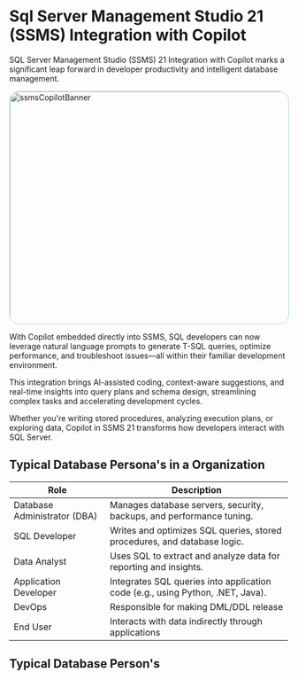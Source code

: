 # Sql Server Management Studio 21 (SSMS) Integration with Copilot

SQL Server Management Studio (SSMS) 21 Integration with Copilot marks a significant leap forward in developer productivity and intelligent database management.

<img width="772" height="419" alt="ssmsCopilotBanner" style="max-width: 100%;height: auto;max-height: 419px;border: 1px solid lightblue;border-radius: 18px;" src="https://github.com/user-attachments/assets/4b30e685-c1b7-44f0-856a-d70766ecd7d0" />

With Copilot embedded directly into SSMS, SQL developers can now leverage natural language prompts to generate T-SQL queries, optimize performance, and troubleshoot issues—all within their familiar development environment. 

This integration brings AI-assisted coding, context-aware suggestions, and real-time insights into query plans and schema design, streamlining complex tasks and accelerating development cycles. 

Whether you're writing stored procedures, analyzing execution plans, or exploring data, Copilot in SSMS 21 transforms how developers interact with SQL Server.


## Typical Database Persona's in a Organization

| Role                        | Description                                                                                  |
|-----------------------------|----------------------------------------------------------------------------------------------|
| Database Administrator (DBA)| Manages database servers, security, backups, and performance tuning.                         |
| SQL Developer               | Writes and optimizes SQL queries, stored procedures, and database logic.                     |
| Data Analyst                | Uses SQL to extract and analyze data for reporting and insights.                             |
| Application Developer       | Integrates SQL queries into application code (e.g., using Python, .NET, Java).               |
| DevOps                      | Responsible for making DML/DDL release                                                       |
| End User                    | Interacts with data indirectly through applications


## Typical Database Person's
